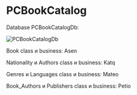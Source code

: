 # PCBookCatalog
Database PCBookCatalogDb:

![PCBookCatalogDb](https://github.com/cathy-09/PCBookCatalog/assets/158329994/54ff94b7-0775-44b9-a31a-0ec70150bcb5)


Book class и business: Asen

Nationality и Authors class и business: Katq

Genres и Languages class и business: Mateo

Book_Authors и Publishers class и business: Petio
